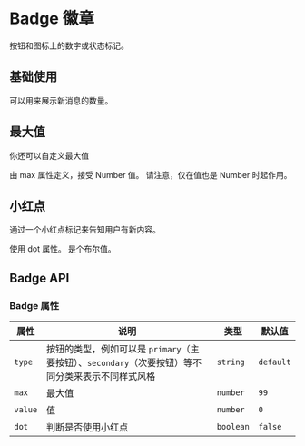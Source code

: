# Badge 徽章

<p>按钮和图标上的数字或状态标记。</p>

## 基础使用

<p> 可以用来展示新消息的数量。</p>

<demo vue="../../example/badge/base.vue"></demo>

## 最大值

<p>你还可以自定义最大值</p>

<p>由 max 属性定义，接受 Number 值。 请注意，仅在值也是 Number 时起作用。</p>

<demo vue="../../example/badge/max.vue"></demo>


## 小红点​

通过一个小红点标记来告知用户有新内容。

使用 dot 属性。 是个布尔值。

<demo vue="../../example/badge/dot.vue"></demo>

## Badge API

### Badge 属性

| 属性       | 说明     | 类型      | 默认值    |
| ---------- | -------- | --------- | --------- |
| `type`     | 按钮的类型，例如可以是 `primary`（主要按钮）、`secondary`（次要按钮）等不同分类来表示不同样式风格 | `string`  | `default` |
| `max`    |  最大值  | `number` | `99`   |
| `value`    |  值  | `number` | `0`   |
| `dot` | 判断是否使用小红点   | `boolean` | `false`   |
